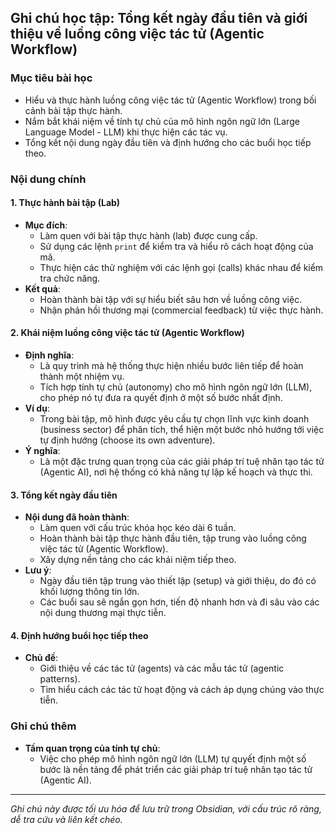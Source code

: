 ## Ghi chú học tập: Tổng kết ngày đầu tiên và giới thiệu về luồng công việc tác tử (Agentic Workflow)

### Mục tiêu bài học
- Hiểu và thực hành luồng công việc tác tử (Agentic Workflow) trong bối cảnh bài tập thực hành.
- Nắm bắt khái niệm về tính tự chủ của mô hình ngôn ngữ lớn (Large Language Model - LLM) khi thực hiện các tác vụ.
- Tổng kết nội dung ngày đầu tiên và định hướng cho các buổi học tiếp theo.

### Nội dung chính

#### 1. Thực hành bài tập (Lab)
- **Mục đích**:
  - Làm quen với bài tập thực hành (lab) được cung cấp.
  - Sử dụng các lệnh `print` để kiểm tra và hiểu rõ cách hoạt động của mã.
  - Thực hiện các thử nghiệm với các lệnh gọi (calls) khác nhau để kiểm tra chức năng.
- **Kết quả**:
  - Hoàn thành bài tập với sự hiểu biết sâu hơn về luồng công việc.
  - Nhận phản hồi thương mại (commercial feedback) từ việc thực hành.

#### 2. Khái niệm luồng công việc tác tử (Agentic Workflow)
- **Định nghĩa**:
  - Là quy trình mà hệ thống thực hiện nhiều bước liên tiếp để hoàn thành một nhiệm vụ.
  - Tích hợp tính tự chủ (autonomy) cho mô hình ngôn ngữ lớn (LLM), cho phép nó tự đưa ra quyết định ở một số bước nhất định.
- **Ví dụ**:
  - Trong bài tập, mô hình được yêu cầu tự chọn lĩnh vực kinh doanh (business sector) để phân tích, thể hiện một bước nhỏ hướng tới việc tự định hướng (choose its own adventure).
- **Ý nghĩa**:
  - Là một đặc trưng quan trọng của các giải pháp trí tuệ nhân tạo tác tử (Agentic AI), nơi hệ thống có khả năng tự lập kế hoạch và thực thi.

#### 3. Tổng kết ngày đầu tiên
- **Nội dung đã hoàn thành**:
  - Làm quen với cấu trúc khóa học kéo dài 6 tuần.
  - Hoàn thành bài tập thực hành đầu tiên, tập trung vào luồng công việc tác tử (Agentic Workflow).
  - Xây dựng nền tảng cho các khái niệm tiếp theo.
- **Lưu ý**:
  - Ngày đầu tiên tập trung vào thiết lập (setup) và giới thiệu, do đó có khối lượng thông tin lớn.
  - Các buổi sau sẽ ngắn gọn hơn, tiến độ nhanh hơn và đi sâu vào các nội dung thương mại thực tiễn.

#### 4. Định hướng buổi học tiếp theo
- **Chủ đề**:
  - Giới thiệu về các tác tử (agents) và các mẫu tác tử (agentic patterns).
  - Tìm hiểu cách các tác tử hoạt động và cách áp dụng chúng vào thực tiễn.

### Ghi chú thêm
- **Tầm quan trọng của tính tự chủ**:
  - Việc cho phép mô hình ngôn ngữ lớn (LLM) tự quyết định một số bước là nền tảng để phát triển các giải pháp trí tuệ nhân tạo tác tử (Agentic AI).

---

*Ghi chú này được tối ưu hóa để lưu trữ trong Obsidian, với cấu trúc rõ ràng, dễ tra cứu và liên kết chéo.*
